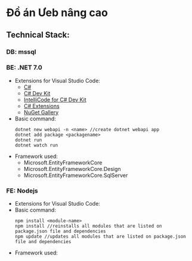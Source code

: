 # Đồ án Ưeb nâng cao
## Technical Stack:
### DB: mssql
### BE: .NET 7.0
* Extensions for Visual Studio Code:
  - [C#](https://marketplace.visualstudio.com/items?itemName=ms-dotnettools.csharp)
  - [C# Dev Kit](https://marketplace.visualstudio.com/items?itemName=ms-dotnettools.csdevkit)
  - [IntelliCode for C# Dev Kit](https://marketplace.visualstudio.com/items?itemName=ms-dotnettools.vscodeintellicode-csharp)
  - [C# Extensions](https://marketplace.visualstudio.com/items?itemName=kreativ-software.csharpextensions)
  - [NuGet Gallery](https://marketplace.visualstudio.com/items?itemName=patcx.vscode-nuget-gallery)
* Basic command:
  ```
  dotnet new webapi -n <name> //create dotnet webapi app
  dotnet add package <packagename>
  dotnet run
  dotnet watch run
  ```
* Framework used:
  - Microsoft.EntityFrameworkCore
  - Microsoft.EntityFrameworkCore.Design
  - Microsoft.EntityFrameworkCore.SqlServer
### FE: Nodejs
* Extensions for Visual Studio Code:
* Basic command:
  ```
  npm install <module-name>
  npm install //reinstalls all modules that are listed on package.json file and dependencies
  npm update //updates all modules that are listed on package.json file and dependencies
  ```
* Framework used:
